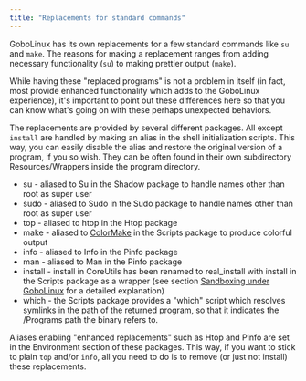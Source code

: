 ```yaml
---
title: "Replacements for standard commands"
---
```


GoboLinux has its own replacements for a few standard commands like `su`
and `make`. The reasons for making a replacement ranges from adding
necessary functionality (`su`) to making prettier output (`make`).

While having these "replaced programs" is not a problem in itself (in
fact, most provide enhanced functionality which adds to the GoboLinux
experience), it's important to point out these differences here so that
you can know what's going on with these perhaps unexpected behaviors.

The replacements are provided by several different packages. All except
`install` are handled by making an alias in the shell initialization
scripts. This way, you can easily disable the alias and restore the
original version of a program, if you so wish. They can be often found
in their own subdirectory Resources/Wrappers inside the program
directory.

-   su - aliased to Su in the Shadow package to handle names other than
    root as super user
-   sudo - aliased to Sudo in the Sudo package to handle names other
    than root as super user
-   top - aliased to htop in the Htop package
-   make - aliased to [ColorMake](/Commands/ColorMake) in the Scripts
    package to produce colorful output
-   info - aliased to Info in the Pinfo package
-   man - aliased to Man in the Pinfo package
-   install - install in CoreUtils has been renamed to real\_install
    with install in the Scripts package as a wrapper (see section
    [Sandboxing under GoboLinux](/Documentation/Sandboxing-under-GoboLinux/)
    for a detailed explanation)
-   which - the Scripts package provides a "which" script which resolves
    symlinks in the path of the returned program, so that it indicates
    the /Programs path the binary refers to.

Aliases enabling "enhanced replacements" such as Htop and Pinfo are set
in the Environment section of these packages. This way, if you want to
stick to plain `top` and/or `info`, all you need to do is to remove (or
just not install) these replacements.
